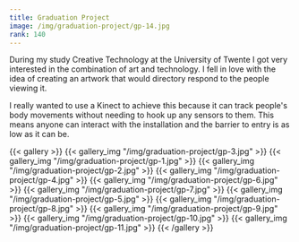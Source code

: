 ```yaml
---
title: Graduation Project
image: /img/graduation-project/gp-14.jpg
rank: 140
---
```

During my study Creative Technology at the University of Twente I got very interested in the combination of art and technology. I fell in love with the idea of creating an artwork that would directory respond to the people viewing it.

I really wanted to use a Kinect to achieve this because it can track people's body movements without needing to hook up any sensors to them. This means anyone can interact with the installation and the barrier to entry is as low as it can be.

{{< gallery >}}
{{< gallery_img "/img/graduation-project/gp-3.jpg" >}}
{{< gallery_img "/img/graduation-project/gp-1.jpg" >}}
{{< gallery_img "/img/graduation-project/gp-2.jpg" >}}
{{< gallery_img "/img/graduation-project/gp-4.jpg" >}}
{{< gallery_img "/img/graduation-project/gp-6.jpg" >}}
{{< gallery_img "/img/graduation-project/gp-7.jpg" >}}
{{< gallery_img "/img/graduation-project/gp-5.jpg" >}}
{{< gallery_img "/img/graduation-project/gp-8.jpg" >}}
{{< gallery_img "/img/graduation-project/gp-9.jpg" >}}
{{< gallery_img "/img/graduation-project/gp-10.jpg" >}}
{{< gallery_img "/img/graduation-project/gp-11.jpg" >}}
{{< /gallery >}}
